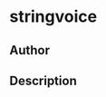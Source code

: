 # stringvoice

## Author

<!-- Insert Your Name Here -->

## Description

<!-- Describe your example here -->
